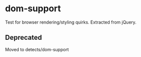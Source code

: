 
# dom-support

  Test for browser rendering/styling quirks. Extracted from jQuery.

## Deprecated

Moved to detects/dom-support
